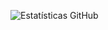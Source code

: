 ![Estatísticas GitHub](https://github-readme-stats.vercel.app/api?username=eupedrobarbosa03&show_icons=true&theme=dracula)
